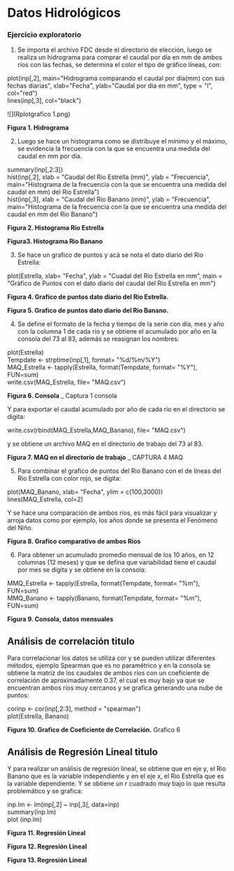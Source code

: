 # Datos Hidrológicos 

### Ejercicio exploratorio

1. Se importa el archivo FDC desde el directorio de elección, luego se realiza un hidrograma para comprar el caudal por día en mm de ambos ríos con las fechas, se determina el color  el tipo de gráfico líneas, con: 

plot(inp[,2], main="Hidrograma comparando el caudal por día(mm) con sus fechas diarias", xlab="Fecha", ylab="Caudal por dia en mm", type = "l", col="red")   
lines(inp[,3], col="black")

![](Rplotgrafico 1.png)

**Figura 1. Hidrograma** 


2. Luego se hace un histograma como se distribuye el mínimo y el máximo, se evidencia la frecuencia con la que se encuentra una medida del caudal en mm por día.

summary(inp[,2:3])    
hist(inp[,2], xlab = "Caudal del Rio Estrella (mm)", ylab = "Frecuencia", main="Histograma de la frecuencia con la que se encuentra una medida del caudal en mm) del Rio Estrella")     
hist(inp[,3], xlab = "Caudal del Rio Banano (mm)", ylab = "Frecuencia", main="Histograma de la frecuencia con la que se encuentra una medida del caudal en mm del Rio Banano")   

**Figura 2. Histograma Rio Estrella**   

**Figura3. Histograma Rio Banano**   


3. Se hace un grafico de puntos y acá se nota el dato diario del Rio Estrella:  

plot(Estrella, xlab= "Fecha", ylab = "Cuadal del Rio Estrella en mm", main = "Gráfico de Puntos con el dato diario del caudal del Rio Estrella en mm")   

**Figura 4. Grafico de puntos dato diario del Rio Estrella.**   

**Figura 5. Grafico de puntos dato diario del Rio Banano.**   




4. Se define el formato de la fecha y tiempo de la serie con día, mes y año con la columna 1 de cada rio y se obtiene el acumulado por año en la consola del 73 al 83, además se reasignan los nombres:    

plot(Estrella)   
Tempdate <- strptime(inp[,1], format= "%d/%m/%Y")   
MAQ_Estrella <- tapply(Estrella, format(Tempdate, format= "%Y"), FUN=sum)  
write.csv(MAQ_Estrella, file= "MAQ.csv")   

**Figura 6. Consola** _ Captura 1 consola   

Y para exportar el caudal acumulado por año de cada rio en el directorio se digita:   

write.csv(rbind(MAQ_Estrella,MAQ_Banano), file= "MAQ.csv")    

y se obtiene un archivo MAQ en el directorio de trabajo del 73 al 83.   

**Figura 7. MAQ en el directorio de trabajo** _ CAPTURA 4 MAQ   

5. Para combinar el grafico de puntos del Rio Banano con el de líneas del Rio Estrella con color rojo,  se digita:  

plot(MAQ_Banano, xlab= "Fecha", ylim = c(100,3000))    
lines(MAQ_Estrella, col=2)    

Y se hace una comparación de ambos ríos, es más fácil para visualizar y arroja datos como por ejemplo, los años donde se presenta el Fenómeno del Niño.  

**Figura 8. Grafico comparativo de ambos Ríos**   
 
6. Para obtener un acumulado promedio mensual de los 10 años, en 12 columnas (12 meses) y que se defina  que variabilidad tiene el caudal por mes se digita y se obtiene en la consola:     

MMQ_Estrella <- tapply(Estrella, format(Tempdate, format= "%m"), FUN=sum)   
MMQ_Banano <- tapply(Banano, format(Tempdate, format= "%m"), FUN=sum)     
 
**Figura 9. Consola, datos mensuales**    

## Análisis de correlación titulo  

Para correlacionar los datos se utiliza cor y se pueden utilizar diferentes métodos, ejemplo Spearman que es no paramétrico y en la consola se obtiene la matriz de los caudales de ambos ríos con un coeficiente de correlación de aproximadamente 0.37, el cual es muy bajo ya que se encuentran ambos ríos muy cercanos y se grafica generando una nube de puntos:   

corinp <- cor(inp[,2:3], method = "spearman")    
plot(Estrella, Banano)    

**Figura 10. Grafico de Coeficiente de Correlación.**  Grafico 6     

## Análisis de Regresión Lineal titulo    

Y para realizar un análisis de regresión lineal, se obtiene que en eje y, el Rio Banano que es la variable independiente  y en el eje x, el Rio Estrella que es la variable dependiente. Y se obtiene un r cuadrado muy bajo lo que resulta problemático y se grafica:    

inp.lm <- lm(inp[,2] ~ inp[,3], data=inp)   
summary(inp.lm)   
plot (inp.lm)    

**Figura 11. Regresión Lineal**     

**Figura 12. Regresión Lineal**    

**Figura 13. Regresión Lineal**   

